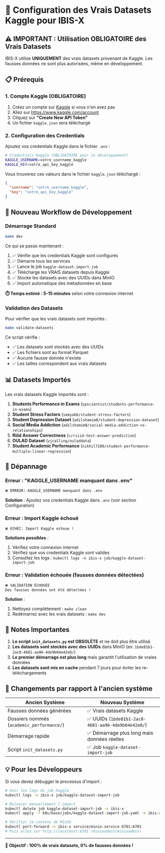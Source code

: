 # 🚀 Configuration des Vrais Datasets Kaggle pour IBIS-X

## ⚠️ IMPORTANT : Utilisation OBLIGATOIRE des Vrais Datasets

IBIS-X utilise **UNIQUEMENT** des vrais datasets provenant de Kaggle. Les fausses données ne sont plus autorisées, même en développement.

## 📋 Prérequis

### 1. Compte Kaggle (OBLIGATOIRE)

1. Créez un compte sur [Kaggle](https://www.kaggle.com) si vous n'en avez pas
2. Allez sur https://www.kaggle.com/account
3. Cliquez sur **"Create New API Token"**
4. Un fichier `kaggle.json` sera téléchargé

### 2. Configuration des Credentials

Ajoutez vos credentials Kaggle dans le fichier `.env` :

```bash
# Credentials Kaggle (OBLIGATOIRE pour le développement)
KAGGLE_USERNAME=votre_username_kaggle
KAGGLE_KEY=votre_api_key_kaggle
```

Vous trouverez ces valeurs dans le fichier `kaggle.json` téléchargé :
```json
{
  "username": "votre_username_kaggle",
  "key": "votre_api_key_kaggle"
}
```

## 🎯 Nouveau Workflow de Développement

### Démarrage Standard

```bash
make dev
```

Ce qui se passe maintenant :
1. ✅ Vérifie que les credentials Kaggle sont configurés
2. ✅ Démarre tous les services
3. ✅ Lance le job `kaggle-dataset-import-job`
4. ✅ Télécharge les VRAIS datasets depuis Kaggle
5. ✅ Stocke les datasets avec des UUIDs dans MinIO
6. ✅ Import automatique des métadonnées en base

**⏱️ Temps estimé : 5-15 minutes** selon votre connexion internet

### Validation des Datasets

Pour vérifier que les vrais datasets sont importés :

```bash
make validate-datasets
```

Ce script vérifie :
- ✅ Les datasets sont stockés avec des UUIDs
- ✅ Les fichiers sont au format Parquet
- ✅ Aucune fausse donnée n'existe
- ✅ Les tailles correspondent aux vrais datasets

## 📊 Datasets Importés

Les vrais datasets Kaggle importés sont :

1. **Students Performance in Exams** (`spscientist/students-performance-in-exams`)
2. **Student Stress Factors** (`samyakb/student-stress-factors`)
3. **Student Depression Dataset** (`adilshamim8/student-depression-dataset`)
4. **Social Media Addiction** (`adilshamim8/social-media-addiction-vs-relationships`)
5. **Riiid Answer Correctness** (`c/riiid-test-answer-prediction`)
6. **OULAD Dataset** (`vjcalling/ouladdata`)
7. **Student Academic Performance** (`nikhil7280/student-performance-multiple-linear-regression`)

## 🔧 Dépannage

### Erreur : "KAGGLE_USERNAME manquant dans .env"

```bash
❌ ERREUR: KAGGLE_USERNAME manquant dans .env
```

**Solution** : Ajoutez vos credentials Kaggle dans `.env` (voir section Configuration)

### Erreur : Import Kaggle échoué

```bash
❌ ECHEC: Import Kaggle echoue !
```

**Solutions possibles** :
1. Vérifiez votre connexion internet
2. Vérifiez que vos credentials Kaggle sont valides
3. Consultez les logs : `kubectl logs -n ibis-x job/kaggle-dataset-import-job`

### Erreur : Validation échouée (fausses données détectées)

```bash
❌ VALIDATION ÉCHOUÉE
Des fausses données ont été détectées !
```

**Solution** :
1. Nettoyez complètement : `make clean`
2. Redémarrez avec les vrais datasets : `make dev`

## 📝 Notes Importantes

1. **Le script `init_datasets.py` est OBSOLÈTE** et ne doit plus être utilisé
2. **Les datasets sont stockés avec des UUIDs** dans MinIO (ex: `1bde81b1-2ac8-4681-aa96-4de9b04e42e8/`)
3. **Le premier démarrage est plus long** mais garantit l'utilisation de vraies données
4. **Les datasets sont mis en cache** pendant 7 jours pour éviter les re-téléchargements

## 🚨 Changements par rapport à l'ancien système

| Ancien Système | Nouveau Système |
|----------------|-----------------|
| Fausses données générées | ✅ Vrais datasets Kaggle |
| Dossiers nommés (`academic_performance/`) | ✅ UUIDs (`1bde81b1-2ac8-4681-aa96-4de9b04e42e8/`) |
| Démarrage rapide | ✅ Démarrage plus long mais données réelles |
| Script `init_datasets.py` | ✅ Job `kaggle-dataset-import-job` |

## 💡 Pour les Développeurs

Si vous devez débugger le processus d'import :

```bash
# Voir les logs du job Kaggle
kubectl logs -n ibis-x job/kaggle-dataset-import-job

# Relancer manuellement l'import
kubectl delete job kaggle-dataset-import-job -n ibis-x
kubectl apply -f k8s/base/jobs/kaggle-dataset-import-job.yaml -n ibis-x

# Vérifier le contenu de MinIO
kubectl port-forward -n ibis-x service/minio-service 6701:6701
# Puis allez sur http://localhost:6701 (minioadmin/minioadmin)
```

---

**🎯 Objectif : 100% de vrais datasets, 0% de fausses données !**